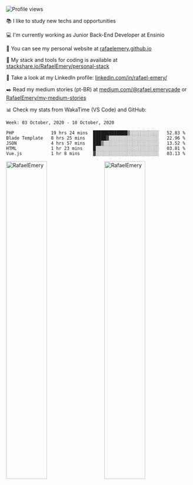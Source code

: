 ![Profile views](https://gpvc.arturio.dev/RafaelEmery)
 
 :books:  I like to study new techs and opportunities
 
 :computer: I'm currently working as Junior Back-End Developer at Ensinio
 
 :rocket:  You can see my personal website at [rafaelemery.github.io](https://rafaelemery.github.io)
 
 :hammer: My stack and tools for coding is available at [stackshare.io/RafaelEmery/personal-stack](https://stackshare.io/RafaelEmery/personal-stack)
 
 :busts_in_silhouette:  Take a look at my LinkedIn profile: [linkedin.com/in/rafael-emery/](https://www.linkedin.com/in/rafael-emery/)
 
 :black_nib: Read my medium stories (pt-BR) at [medium.com/@rafael.emerycade](https://medium.com/@rafael.emerycade) or [RafaelEmery/my-medium-stories](https://github.com/RafaelEmery/my-medium-stories)
 
 :bar_chart: Check my stats from WakaTime (VS Code) and GitHub:

<!--START_SECTION:waka-->
```text
Week: 03 October, 2020 - 10 October, 2020

PHP              19 hrs 24 mins  █████████████▒░░░░░░░░░░░   52.83 % 
Blade Template   8 hrs 25 mins   █████▓░░░░░░░░░░░░░░░░░░░   22.96 % 
JSON             4 hrs 57 mins   ███▒░░░░░░░░░░░░░░░░░░░░░   13.52 % 
HTML             1 hr 23 mins    █░░░░░░░░░░░░░░░░░░░░░░░░   03.81 % 
Vue.js           1 hr 8 mins     ▓░░░░░░░░░░░░░░░░░░░░░░░░   03.13 % 
```
<!--END_SECTION:waka-->

<!-- [![RafaelEmery's github stats](https://github-readme-stats.vercel.app/api?username=RafaelEmery&show_icons=true&count_private=true&hide=prs)](https://github.com/anuraghazra/github-readme-stats) -->

<p width="100%">
<img width="47%" align="left" src="https://github-readme-stats.vercel.app/api?username=RafaelEmery&show_icons=true&count_private=true&hide=prs" alt="RafaelEmery" />
<img width="47%" align="right" src="https://github-readme-stats.vercel.app/api/top-langs/?username=RafaelEmery&layout=compact&hide=html,jupyter%20notebook,css" alt="RafaelEmery" />
</p>
